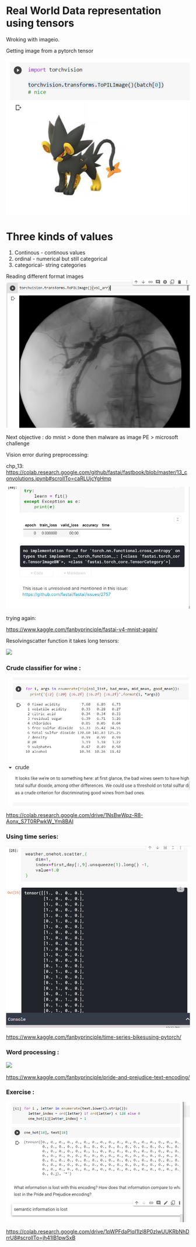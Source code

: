 # Real World Data representation using tensors

Wroking with imageio. 

Getting image from a pytorch tensor

![](loading_image_from_tensor.png)

# Three kinds of values

1. Continous - continous values
2. ordinal -  numerical but still categorical
3. categorical- string categories

Reading different format images
![](dicom.png)

Next objective : 
do mnist > done
then malware as image PE > 
microsoft challenge

Vision error during preprocessing:

chp_13: https://colab.research.google.com/github/fastai/fastbook/blob/master/13_convolutions.ipynb#scrollTo=caRLUjcYgHmp

![](chp13_error.png)

trying again:

https://www.kaggle.com/fanbyprinciple/fastai-v4-mnist-again/

Resolvingscatter function it takes long tensors:

![](scatter.png)

### Crude classifier for wine :

![](crude_wine.png)

https://colab.research.google.com/drive/1NsBwWpz-R8-Aonx_S7T0RPwkW_Ym8BAI

### Using time series:

![](onehot.png)

https://www.kaggle.com/fanbyprinciple/time-series-bikesusing-pytorch/

### Word processing :

![](word_encoding)

https://www.kaggle.com/fanbyprinciple/pride-and-prejudice-text-encoding/


### Exercise :

![](exercise.png)

https://colab.research.google.com/drive/1pWPFdaPlqI1lzl8P0zlwUUKRbNhDrrU8#scrollTo=jh41lB1pwSxB